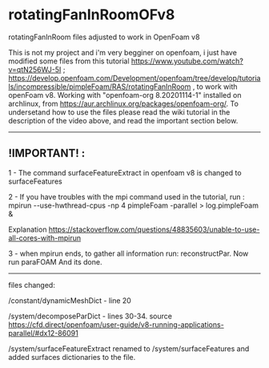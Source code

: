 # rotatingFanInRoomOFv8
rotatingFanInRoom files adjusted to work in OpenFoam v8

This is not my project and i'm very begginer on openfoam, i just have modified some files from this tutorial https://www.youtube.com/watch?v=qtN256WJ-5I ; https://develop.openfoam.com/Development/openfoam/tree/develop/tutorials/incompressible/pimpleFoam/RAS/rotatingFanInRoom , to work with openFoam v8. Working with "openfoam-org 8.20201114-1" installed on archlinux, from https://aur.archlinux.org/packages/openfoam-org/. To undersetand how to use the files please read the wiki tutorial in the description of the video above, and read the important section below.

-----------------------------------------------------------------------
!IMPORTANT! :
-----------------------------------------------------------------------

  1 - The command surfaceFeatureExtract in openfoam v8 is changed to surfaceFeatures


  2 - If you have troubles with the mpi command used in the tutorial, run : 
  mpirun --use-hwthread-cpus -np 4 pimpleFoam -parallel > log.pimpleFoam &
  
  
  Explanation https://stackoverflow.com/questions/48835603/unable-to-use-all-cores-with-mpirun
  
  
  3 - when mpirun ends, to gather all information run: reconstructPar.
  Now run paraFOAM And its done.

-------------------------------------------------------------------------------------


files changed:


  /constant/dynamicMeshDict - line 20
  
 	
  /system/decomposeParDict - lines 30-34. source https://cfd.direct/openfoam/user-guide/v8-running-applications-parallel/#dx12-86091
  
  
  /system/surfaceFeatureExtract renamed to /system/surfaceFeatures and added surfaces dictionaries to the file.

